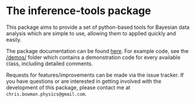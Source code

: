 # The inference-tools package
This package aims to provide a set of python-based tools for Bayesian data analysis
which are simple to use, allowing them to applied quickly and easily.

The package documentation can be found [here](https://inference-tools.readthedocs.io/en/latest/). 
For example code, see the [/demos/](https://github.com/C-bowman/inference_tools/tree/master/demos) folder 
which contains a demonstration code for every available class, including detailed comments.

Requests for features/improvements can be made via the issue tracker. If you have questions
or are interested in getting involved with the development of this package, please contact
me at `chris.bowman.physics@gmail.com`.